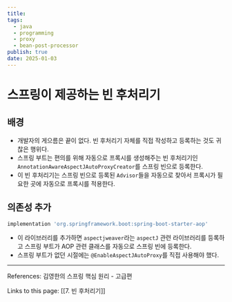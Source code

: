 ```yaml
---
title: 
tags:
  - java
  - programming
  - proxy
  - bean-post-processor
publish: true
date: 2025-01-03
---
```

# 스프링이 제공하는 빈 후처리기

## 배경
- 개발자의 게으름은 끝이 없다. 빈 후처리기 자체를 직접 작성하고 등록하는 것도 귀찮은 행위다.
- 스프링 부트는 편의를 위해 자동으로 프록시를 생성해주는 빈 후처리기인 `AnnotationAwareAspectJAutoProxyCreator`를 스프링 빈으로 등록한다.
- 이 빈 후처리기는 스프링 빈으로 등록된 `Advisor`들을 자동으로 찾아서 프록시가 필요한 곳에 자동으로 프록시를 적용한다.

## 의존성 추가

```gradle title="build.gradle"
implementation 'org.springframework.boot:spring-boot-starter-aop'
```

- 이 라이브러리를 추가하면 `aspectjweaver`라는 `aspectJ` 관련 라이브러리를 등록하고 스프링 부트가 AOP 관련 클래스를 자동으로 스프링 빈에 등록한다.
- 스프링 부트가 없던 시절에는 `@EnableAspectJAutoProxy`를 직접 사용해야 했다.

---
References: 김영한의 스프링 핵심 원리 - 고급편

Links to this page: [[7. 빈 후처리기]]